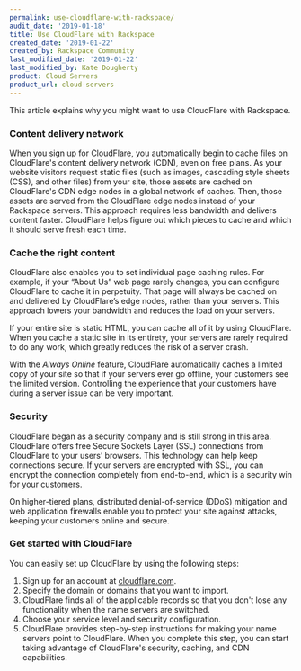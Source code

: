 ```yaml
---
permalink: use-cloudflare-with-rackspace/
audit_date: '2019-01-18'
title: Use CloudFlare with Rackspace
created_date: '2019-01-22'
created_by: Rackspace Community
last_modified_date: '2019-01-22'
last_modified_by: Kate Dougherty
product: Cloud Servers
product_url: cloud-servers
---
```


This article explains why you might want to use CloudFlare with Rackspace.

### Content delivery network

When you sign up for CloudFlare, you automatically begin to cache files on
CloudFlare's content delivery network (CDN), even on free plans. As your
website visitors request static files (such as images, cascading style sheets
(CSS), and other files) from your site, those assets are cached on
CloudFlare's CDN edge nodes in a global network of caches. Then, those
assets are served from the CloudFlare edge nodes instead of your Rackspace
servers. This approach requires less bandwidth and delivers content faster.
CloudFlare helps figure out which pieces to cache and which it should serve
fresh each time.

### Cache the right content

CloudFlare also enables you to set individual page caching rules. For example,
if your “About Us” web page rarely changes, you can configure CloudFlare to
cache it in perpetuity. That page will always be cached on and delivered by
CloudFlare’s edge nodes, rather than your servers. This approach lowers your
bandwidth and reduces the load on your servers.

If your entire site is static HTML, you can cache all of it by using
CloudFlare. When you cache a static site in its entirety, your servers are
rarely required to do any work, which greatly reduces the risk of a server
crash.

With the _Always Online_ feature, CloudFlare automatically caches a limited
copy of your site so that if your servers ever go offline, your customers see
the limited version. Controlling the experience that your customers have
during a server issue can be very important.

### Security

CloudFlare began as a security company and is still strong in this area.
CloudFlare offers free Secure Sockets Layer (SSL) connections from CloudFlare
to your users’ browsers. This  technology can help keep connections secure. If
your servers are encrypted with SSL, you can encrypt the connection completely
from end-to-end, which is a security win for your customers.

On higher-tiered plans, distributed denial-of-service (DDoS) mitigation and
web application firewalls enable you to protect your site against attacks,
keeping your customers online and secure.

### Get started with CloudFlare

You can easily set up CloudFlare by using the following steps:

1. Sign up for an account at [cloudflare.com](https://www.cloudflare.com).
2. Specify the domain or domains that you want to import.
3. CloudFlare finds all of the applicable records so that you don't lose any
   functionality when the name servers are switched.
4. Choose your service level and security configuration.
5. CloudFlare provides step-by-step instructions for making your name servers
   point to CloudFlare. When you complete this step, you can start taking
   advantage of CloudFlare's security, caching, and CDN capabilities.
